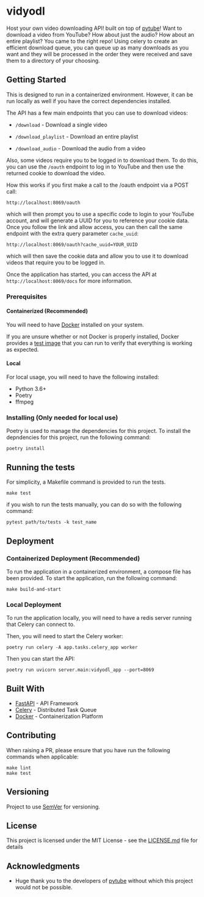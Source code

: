 # vidyodl

Host your own video downloading API! built on top of [pytube](https://github.com/pytube/pytube)! Want to download a video from YouTube? How about just the audio? How about an entire playlist? You came to the right repo! Using celery to create an efficient download queue, you can queue up as many downloads as you want and they will be processed in the order they were received and save them to a directory of your choosing.

## Getting Started

This is designed to run in a containerized environment. However, it can be run locally as well if you have the correct dependencies installed.

The API has a few main endpoints that you can use to download videos:

* `/download` - Download a single video

* `/download_playlist` - Download an entire playlist

* `/download_audio` - Download the audio from a video

Also, some videos require you to be logged in to download them. To do this, you can use the `/oauth` endpoint to log in to YouTube and then use the returned cookie to download the video.

How this works if you first make a call to the /oauth endpoint via a POST call:

```shell
http://localhost:8069/oauth
```

which will then prompt you to use a specific code to login to your YouTube account, and will generate a UUID for you to reference your cookie data. Once you follow the link and allow access, you can then call the same endpoint with the extra query parameter `cache_uuid`:

```shell
http://localhost:8069/oauth?cache_uuid=YOUR_UUID
```

which will then save the cookie data and allow you to use it to download videos that require you to be logged in.

Once the application has started, you can access the API at `http://localhost:8069/docs` for more information.

### Prerequisites

#### Containerized (Recommended)

You will need to have [Docker](https://docs.docker.com/get-docker/) installed on your system.

If you are unsure whether or not Docker is properly installed, Docker provides a [test image](https://hub.docker.com/_/hello-world) that you can run to verify that everything is working as expected.

#### Local

For local usage, you will need to have the following installed:

* Python 3.6+
* Poetry
* ffmpeg

### Installing (Only needed for local use)

Poetry is used to manage the dependencies for this project. To install the depndencies for this project, run the following command:

```shell
poetry install
```

## Running the tests

For simplicity, a Makefile command is provided to run the tests.

```shell
make test
```

if you wish to run the tests manually, you can do so with the following command:

```shell
pytest path/to/tests -k test_name
```

## Deployment


### Containerized Deployment (Recommended)

To run the application in a containerized environment, a compose file has been provided. To start the application, run the following command:

```shell
make build-and-start
```

### Local Deployment

To run the application locally, you will need to have a redis server running that Celery can connect to.

Then, you will need to start the Celery worker:

```shell
poetry run celery -A app.tasks.celery_app worker
```

Then you can start the API:

```shell
poetry run uvicorn server.main:vidyodl_app --port=8069
```

## Built With

* [FastAPI](https://fastapi.tiangolo.com/) - API Framework
* [Celery](https://docs.celeryproject.org/en/stable/) - Distributed Task Queue
* [Docker](https://www.docker.com/) - Containerization Platform

## Contributing

When raising a PR, please ensure that you have run the following commands when applicable:

```shell
make lint
make test
```

## Versioning

Project to use [SemVer](http://semver.org/) for versioning.

## License

This project is licensed under the MIT License - see the [LICENSE.md](LICENSE.md) file for details

## Acknowledgments

* Huge thank you to the developers of [pytube](https://github.com/pytube/pytube) without which this project would not be possible.
